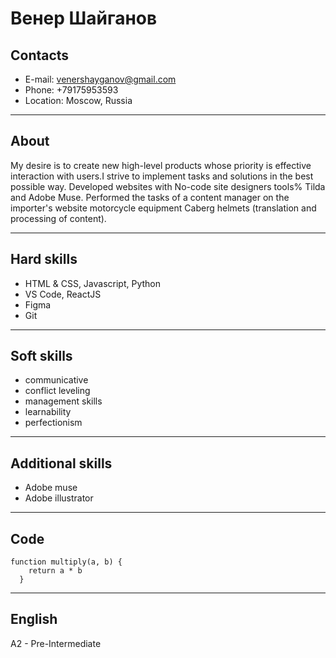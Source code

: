# Венер Шайганов

## Contacts
 - E-mail: venershayganov@gmail.com
 - Phone: +79175953593
 - Location: Moscow, Russia 

***

## About 
My desire is to create new high-level products whose priority is effective interaction with users.I strive to implement tasks and solutions in the best possible way. 
Developed websites with No-code site designers tools% Tilda and Adobe Muse. Performed the tasks of a content manager on the importer's website motorcycle equipment Caberg helmets (translation and processing of content).

***

## Hard skills
 * HTML & CSS, Javascript, Python
 * VS Code, ReactJS
 * Figma
 * Git

***

## Soft skills
 * communicative
 * conflict leveling
 * management skills
 * learnability
 * perfectionism

***

## Additional skills
 * Adobe muse
 * Adobe illustrator

***

## Code
```
function multiply(a, b) {
    return a * b
  }
```

***

## English
A2 - Pre-Intermediate
